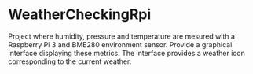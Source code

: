 # WeatherCheckingRpi
Project where humidity, pressure and temperature are mesured with a Raspberry Pi 3 and BME280 environment sensor. Provide a graphical interface displaying these metrics.
The interface provides a weather icon corresponding to the current weather.
